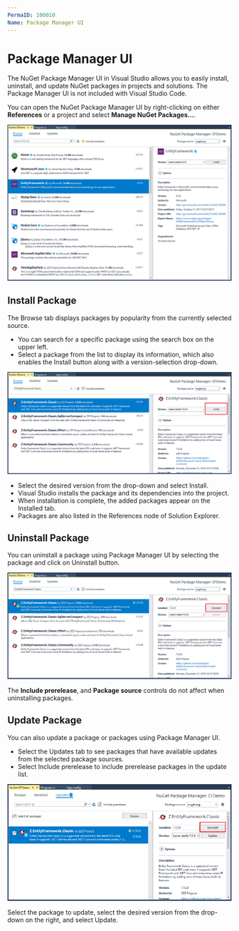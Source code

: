 ```yaml
---
PermaID: 100010
Name: Package Manager UI
---
```


# Package Manager UI

The NuGet Package Manager UI in Visual Studio allows you to easily install, uninstall, and update NuGet packages in projects and solutions. The Package Manager UI is not included with Visual Studio Code.

You can open the NuGet Package Manager UI by right-clicking on either **References** or a project and select **Manage NuGet Packages...**.

<img src="https://raw.githubusercontent.com/zzzprojects/nuget-tutorial/master/docs/images/package-manager-ui.png">

## Install Package

The Browse tab displays packages by popularity from the currently selected source. 

 - You can search for a specific package using the search box on the upper left. 
 - Select a package from the list to display its information, which also enables the Install button along with a version-selection drop-down.

<img src="https://raw.githubusercontent.com/zzzprojects/nuget-tutorial/master/docs/images/package-manager-ui1.png">

 - Select the desired version from the drop-down and select Install. 
 - Visual Studio installs the package and its dependencies into the project. 
 - When installation is complete, the added packages appear on the Installed tab. 
 - Packages are also listed in the References node of Solution Explorer.

## Uninstall Package

You can uninstall a package using Package Manager UI by selecting the package and click on Uninstall button.

<img src="https://raw.githubusercontent.com/zzzprojects/nuget-tutorial/master/docs/images/package-manager-ui2.png">

The **Include prerelease**, and **Package source** controls do not affect when uninstalling packages.

## Update Package

You can also update a package or packages using Package Manager UI. 

 - Select the Updates tab to see packages that have available updates from the selected package sources. 
 - Select Include prerelease to include prerelease packages in the update list.

<img src="https://raw.githubusercontent.com/zzzprojects/nuget-tutorial/master/docs/images/package-manager-ui3.png">

Select the package to update, select the desired version from the drop-down on the right, and select Update.